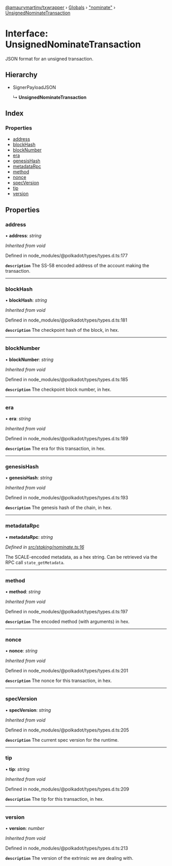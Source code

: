 [@amaurymartiny/txwrapper](../README.md) › [Globals](../globals.md) › ["nominate"](../modules/_staking_nominate_.md) › [UnsignedNominateTransaction](_staking_nominate_.unsignednominatetransaction.md)

# Interface: UnsignedNominateTransaction

JSON format for an unsigned transaction.

## Hierarchy

* SignerPayloadJSON

  ↳ **UnsignedNominateTransaction**

## Index

### Properties

* [address](_staking_nominate_.unsignednominatetransaction.md#address)
* [blockHash](_staking_nominate_.unsignednominatetransaction.md#blockhash)
* [blockNumber](_staking_nominate_.unsignednominatetransaction.md#blocknumber)
* [era](_staking_nominate_.unsignednominatetransaction.md#era)
* [genesisHash](_staking_nominate_.unsignednominatetransaction.md#genesishash)
* [metadataRpc](_staking_nominate_.unsignednominatetransaction.md#metadatarpc)
* [method](_staking_nominate_.unsignednominatetransaction.md#method)
* [nonce](_staking_nominate_.unsignednominatetransaction.md#nonce)
* [specVersion](_staking_nominate_.unsignednominatetransaction.md#specversion)
* [tip](_staking_nominate_.unsignednominatetransaction.md#tip)
* [version](_staking_nominate_.unsignednominatetransaction.md#version)

## Properties

###  address

• **address**: *string*

*Inherited from void*

Defined in node_modules/@polkadot/types/types.d.ts:177

**`description`** The SS-58 encoded address of the account making the transaction.

___

###  blockHash

• **blockHash**: *string*

*Inherited from void*

Defined in node_modules/@polkadot/types/types.d.ts:181

**`description`** The checkpoint hash of the block, in hex.

___

###  blockNumber

• **blockNumber**: *string*

*Inherited from void*

Defined in node_modules/@polkadot/types/types.d.ts:185

**`description`** The checkpoint block number, in hex.

___

###  era

• **era**: *string*

*Inherited from void*

Defined in node_modules/@polkadot/types/types.d.ts:189

**`description`** The era for this transaction, in hex.

___

###  genesisHash

• **genesisHash**: *string*

*Inherited from void*

Defined in node_modules/@polkadot/types/types.d.ts:193

**`description`** The genesis hash of the chain, in hex.

___

###  metadataRpc

• **metadataRpc**: *string*

<!-- TODO: Update commit hashes once commit is made. -->
*Defined in [src/staking/nominate.ts:16](https://github.com/amaurymartiny/polkadotjs-wrapper/blob/91a53f7/src/staking/nominate.ts#L16)*

The SCALE-encoded metadata, as a hex string. Can be retrieved via the RPC
call `state_getMetadata`.

___

###  method

• **method**: *string*

*Inherited from void*

Defined in node_modules/@polkadot/types/types.d.ts:197

**`description`** The encoded method (with arguments) in hex.

___

###  nonce

• **nonce**: *string*

*Inherited from void*

Defined in node_modules/@polkadot/types/types.d.ts:201

**`description`** The nonce for this transaction, in hex.

___

###  specVersion

• **specVersion**: *string*

*Inherited from void*

Defined in node_modules/@polkadot/types/types.d.ts:205

**`description`** The current spec version for the runtime.

___

###  tip

• **tip**: *string*

*Inherited from void*

Defined in node_modules/@polkadot/types/types.d.ts:209

**`description`** The tip for this transaction, in hex.

___

###  version

• **version**: *number*

*Inherited from void*

Defined in node_modules/@polkadot/types/types.d.ts:213

**`description`** The version of the extrinsic we are dealing with.
